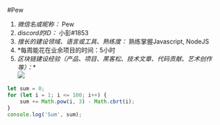 #Pew

1. *微信名或昵称：* Pew
2. *discord的ID：* 小彭#1853
3. *擅长的建设领域、语言或工具、熟练度：* 熟练掌握Javascript, NodeJS
4. *每周能花在业余项目的时间：5小时
5. *区块链建设经验（产品、项目、黑客松、技术文章、代码贡献、艺术创作等）：**  
![](https://latex.codecogs.com/svg.image?\sum_{n=1}^{100}\left&space;(n^{3}-\sqrt[3]{n}&space;\right&space;))

```Javascript
let sum = 0;
for (let i = 1; i <= 100; i++) {
    sum += Math.pow(i, 3) - Math.cbrt(i);
}
console.log('Sum', sum);
```
